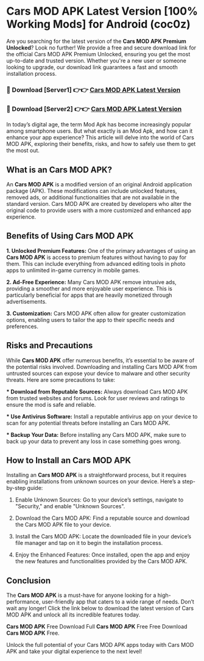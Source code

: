 # Cars MOD APK Latest Version [100% Working Mods] for Android (coc0z)

Are you searching for the latest version of the <strong>Cars MOD APK Premium Unlocked</strong>? Look no further! We provide a free and secure download link for the official Cars MOD APK Premium Unlocked, ensuring you get the most up-to-date and trusted version. Whether you're a new user or someone looking to upgrade, our download link guarantees a fast and smooth installation process.


<h3>🔴 Download [Server1] 👉👉 <a href="https://getmodsapk.pages.dev?q=Cars+MOD+APK&ref=4R3">Cars MOD APK Latest Version</a></h3>

<h3>🔴 Download [Server2] 👉👉 <a href="https://getmodsapk.pages.dev?q=Cars+MOD+APK&ref=4R3">Cars MOD APK Latest Version</a></h3>


In today’s digital age, the term Mod Apk has become increasingly popular among smartphone users. But what exactly is an Mod Apk, and how can it enhance your app experience? This article will delve into the world of Cars MOD APK, exploring their benefits, risks, and how to safely use them to get the most out.


<h2>What is an Cars MOD APK?</h2>

An <strong>Cars MOD APK</strong> is a modified version of an original Android application package (APK). These modifications can include unlocked features, removed ads, or additional functionalities that are not available in the standard version. Cars MOD APK are created by developers who alter the original code to provide users with a more customized and enhanced app experience.


<h2>Benefits of Using Cars MOD APK</h2>

<strong> 1. Unlocked Premium Features:</strong> One of the primary advantages of using an <strong>Cars MOD APK</strong> is access to premium features without having to pay for them. This can include everything from advanced editing tools in photo apps to unlimited in-game currency in mobile games.

<strong> 2. Ad-Free Experience:</strong> Many Cars MOD APK remove intrusive ads, providing a smoother and more enjoyable user experience. This is particularly beneficial for apps that are heavily monetized through advertisements.

<strong> 3. Customization:</strong> Cars MOD APK often allow for greater customization options, enabling users to tailor the app to their specific needs and preferences.


<h2>Risks and Precautions</h2>

While <strong>Cars MOD APK</strong> offer numerous benefits, it’s essential to be aware of the potential risks involved. Downloading and installing Cars MOD APK from untrusted sources can expose your device to malware and other security threats. Here are some precautions to take:

<strong> * Download from Reputable Sources:</strong> Always download Cars MOD APK from trusted websites and forums. Look for user reviews and ratings to ensure the mod is safe and reliable.

<strong> * Use Antivirus Software:</strong> Install a reputable antivirus app on your device to scan for any potential threats before installing an Cars MOD APK.

<strong> * Backup Your Data:</strong> Before installing any Cars MOD APK, make sure to back up your data to prevent any loss in case something goes wrong.


<h2>How to Install an Cars MOD APK</h2>

Installing an <strong>Cars MOD APK</strong> is a straightforward process, but it requires enabling installations from unknown sources on your device. Here’s a step-by-step guide:

 1. Enable Unknown Sources: Go to your device’s settings, navigate to "Security," and enable "Unknown Sources".

 2. Download the Cars MOD APK: Find a reputable source and download the Cars MOD APK file to your device.

 3. Install the Cars MOD APK: Locate the downloaded file in your device’s file manager and tap on it to begin the installation process.

 4. Enjoy the Enhanced Features: Once installed, open the app and enjoy the new features and functionalities provided by the Cars MOD APK.


<h2><strong>Conclusion</strong></h2>

The <strong>Cars MOD APK</strong> is a must-have for anyone looking for a high-performance, user-friendly app that caters to a wide range of needs. Don’t wait any longer! Click the link below to download the latest version of Cars MOD APK and unlock all its incredible features today.

<strong>Cars MOD APK</strong> Free Download Full <strong>Cars MOD APK</strong> Free Free Download <strong>Cars MOD APK</strong> Free.

Unlock the full potential of your Cars MOD APK apps today with Cars MOD APK and take your digital experience to the next level!